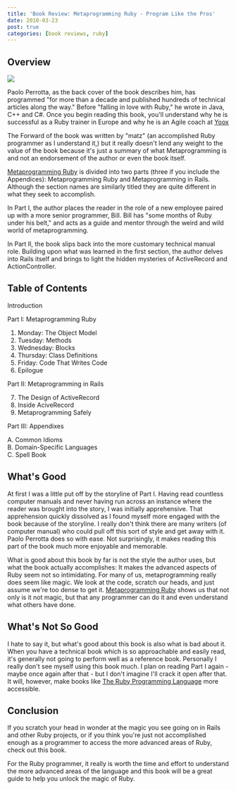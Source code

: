 ```yaml
---
title: 'Book Review: Metaprogramming Ruby - Program Like the Pros'
date: 2010-03-23
post: true
categories: [book reviews, ruby]
---
```


## Overview

<img src="//samuelmullen.com/images/metaprogramming_ruby.jpg" class="img-right img-thumbnail">

Paolo Perrotta, as the back cover of the book describes him, has programmed "for more than a decade and published hundreds of technical articles along the way." Before "falling in love with Ruby," he wrote in Java, C++ and C#. Once you begin reading this book, you'll understand why he is successful as a Ruby trainer in Europe and why he is an Agile coach at [Yoox](http://www.yoox.com)

The Forward of the book was written by "matz" (an accomplished Ruby programmer as I understand it,) but it really doesn't lend any weight to the value of the book because it's just a summary of what Metaprogramming is and not an endorsement of the author or even the book itself.

[Metaprogramming Ruby](http://www.amazon.com/gp/product/1934356476/ref=as_li_ss_tl?ie=UTF8&tag=dumpgrou-20&linkCode=as2&camp=1789&creative=390957&creativeASIN=1934356476) is divided into two parts (three if you include the Appendices): Metaprogramming Ruby and Metaprogramming in Rails. Although the section names are similarly titled they are quite different in what they seek to accomplish.

In Part I, the author places the reader in the role of a new employee paired up with a more senior programmer, Bill. Bill has "some months of Ruby under his belt," and acts as a guide and mentor through the weird and wild world of metaprogramming.

In Part II, the book slips back into the more customary technical manual role. Building upon what was learned in the first section, the author delves into Rails itself and brings to light the hidden mysteries of ActiveRecord and ActionController.

## Table of Contents
Introduction

Part I: Metaprogramming Ruby

1. Monday: The Object Model
2. Tuesday: Methods
3. Wednesday: Blocks
4. Thursday: Class Definitions
5. Friday: Code That Writes Code
6. Epilogue

Part II: Metaprogramming in Rails

7. The Design of ActiveRecord
8. Inside AciveRecord
9. Metaprogramming Safely

Part III: Appendixes

A. Common Idioms  
B. Domain-Specific Languages  
C. Spell Book  

## What's Good

At first I was a little put off by the storyline of Part I. Having read countless computer manuals and never having run across an instance where the reader was brought into the story, I was initially apprehensive. That apprehension quickly dissolved as I found myself more engaged with the book because of the storyline. I really don't think there are many writers (of computer manual) who could pull off this sort of style and get away with it. Paolo Perrotta does so with ease. Not surprisingly, it makes reading this part of the book much more enjoyable and memorable.

What is good about this book by far is not the style the author uses, but what the book actually accomplishes: It makes the advanced aspects of Ruby seem not so intimidating. For many of us, metaprogramming really does seem like magic. We look at the code, scratch our heads, and just assume we're too dense to get it. [Metaprogramming Ruby](http://www.amazon.com/gp/product/1934356476/ref=as_li_ss_tl?ie=UTF8&tag=dumpgrou-20&linkCode=as2&camp=1789&creative=390957&creativeASIN=1934356476) shows us that not only is it not magic, but that any programmer can do it and even understand what others have done.

## What's Not So Good

I hate to say it, but what's good about this book is also what is bad about it. When you have a technical book which is so approachable and easily read, it's generally not going to perform well as a reference book. Personally I really don't see myself using this book much. I plan on reading Part I again - maybe once again after that - but I don't imagine I'll crack it open after that. It will, however, make books like [The Ruby Programming Language](http://www.amazon.com/gp/product/0596516177/ref=as_li_ss_tl?ie=UTF8&tag=dumpgrou-20&linkCode=as2&camp=1789&creative=390957&creativeASIN=0596516177) more accessible.

## Conclusion

If you scratch your head in wonder at the magic you see going on in Rails and other Ruby projects, or if you think you're just not accomplished enough as a programmer to access the more advanced areas of Ruby, check out this book.

For the Ruby programmer, it really is worth the time and effort to understand the more advanced areas of the language and this book will be a great guide to help you unlock the magic of Ruby.
